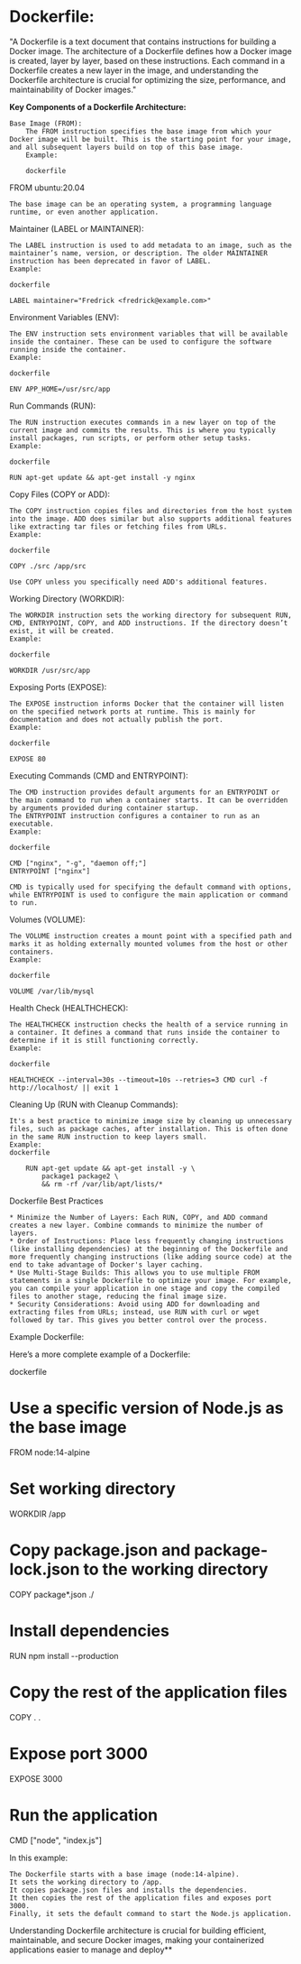 # Dockerfile: 

"A Dockerfile is a text document that contains instructions for building a Docker image. The architecture of a Dockerfile defines how a Docker image is created, layer by layer, based on these instructions. Each command in a Dockerfile creates a new layer in the image, and understanding the Dockerfile architecture is crucial for optimizing the size, performance, and maintainability of Docker images."

**Key Components of a Dockerfile Architecture:**

    Base Image (FROM):
        The FROM instruction specifies the base image from which your Docker image will be built. This is the starting point for your image, and all subsequent layers build on top of this base image.
        Example:

        dockerfile

FROM ubuntu:20.04

    The base image can be an operating system, a programming language runtime, or even another application.

Maintainer (LABEL or MAINTAINER):

    The LABEL instruction is used to add metadata to an image, such as the maintainer’s name, version, or description. The older MAINTAINER instruction has been deprecated in favor of LABEL.
    Example:

    dockerfile

    LABEL maintainer="Fredrick <fredrick@example.com>"

Environment Variables (ENV):

    The ENV instruction sets environment variables that will be available inside the container. These can be used to configure the software running inside the container.
    Example:

    dockerfile

    ENV APP_HOME=/usr/src/app

Run Commands (RUN):

    The RUN instruction executes commands in a new layer on top of the current image and commits the results. This is where you typically install packages, run scripts, or perform other setup tasks.
    Example:

    dockerfile

    RUN apt-get update && apt-get install -y nginx

Copy Files (COPY or ADD):

    The COPY instruction copies files and directories from the host system into the image. ADD does similar but also supports additional features like extracting tar files or fetching files from URLs.
    Example:

    dockerfile

    COPY ./src /app/src

    Use COPY unless you specifically need ADD's additional features.

Working Directory (WORKDIR):

    The WORKDIR instruction sets the working directory for subsequent RUN, CMD, ENTRYPOINT, COPY, and ADD instructions. If the directory doesn’t exist, it will be created.
    Example:

    dockerfile

    WORKDIR /usr/src/app

Exposing Ports (EXPOSE):

    The EXPOSE instruction informs Docker that the container will listen on the specified network ports at runtime. This is mainly for documentation and does not actually publish the port.
    Example:

    dockerfile

    EXPOSE 80

Executing Commands (CMD and ENTRYPOINT):

    The CMD instruction provides default arguments for an ENTRYPOINT or the main command to run when a container starts. It can be overridden by arguments provided during container startup.
    The ENTRYPOINT instruction configures a container to run as an executable.
    Example:

    dockerfile

    CMD ["nginx", "-g", "daemon off;"]
    ENTRYPOINT ["nginx"]

    CMD is typically used for specifying the default command with options, while ENTRYPOINT is used to configure the main application or command to run.

Volumes (VOLUME):

    The VOLUME instruction creates a mount point with a specified path and marks it as holding externally mounted volumes from the host or other containers.
    Example:

    dockerfile

    VOLUME /var/lib/mysql

Health Check (HEALTHCHECK):

    The HEALTHCHECK instruction checks the health of a service running in a container. It defines a command that runs inside the container to determine if it is still functioning correctly.
    Example:

    dockerfile

    HEALTHCHECK --interval=30s --timeout=10s --retries=3 CMD curl -f http://localhost/ || exit 1

Cleaning Up (RUN with Cleanup Commands):

    It's a best practice to minimize image size by cleaning up unnecessary files, such as package caches, after installation. This is often done in the same RUN instruction to keep layers small.
    Example:
    dockerfile

        RUN apt-get update && apt-get install -y \
            package1 package2 \
            && rm -rf /var/lib/apt/lists/*

Dockerfile Best Practices

    * Minimize the Number of Layers: Each RUN, COPY, and ADD command creates a new layer. Combine commands to minimize the number of layers.
    * Order of Instructions: Place less frequently changing instructions (like installing dependencies) at the beginning of the Dockerfile and more frequently changing instructions (like adding source code) at the end to take advantage of Docker's layer caching.
    * Use Multi-Stage Builds: This allows you to use multiple FROM statements in a single Dockerfile to optimize your image. For example, you can compile your application in one stage and copy the compiled files to another stage, reducing the final image size.
    * Security Considerations: Avoid using ADD for downloading and extracting files from URLs; instead, use RUN with curl or wget followed by tar. This gives you better control over the process.

Example Dockerfile: 

Here’s a more complete example of a Dockerfile:

dockerfile

# Use a specific version of Node.js as the base image
FROM node:14-alpine

# Set working directory
WORKDIR /app

# Copy package.json and package-lock.json to the working directory
COPY package*.json ./

# Install dependencies
RUN npm install --production

# Copy the rest of the application files
COPY . .

# Expose port 3000
EXPOSE 3000

# Run the application
CMD ["node", "index.js"]

In this example:

    The Dockerfile starts with a base image (node:14-alpine).
    It sets the working directory to /app.
    It copies package.json files and installs the dependencies.
    It then copies the rest of the application files and exposes port 3000.
    Finally, it sets the default command to start the Node.js application.

Understanding Dockerfile architecture is crucial for building efficient, maintainable, and secure Docker images, making your containerized applications easier to manage and deploy**
